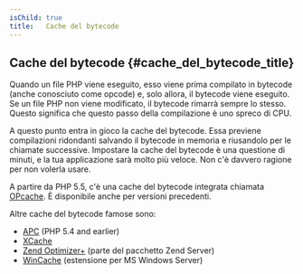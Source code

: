 ```yaml
---
isChild: true
title:   Cache del bytecode
---
```


## Cache del bytecode {#cache_del_bytecode_title}

Quando un file PHP viene eseguito, esso viene prima compilato in bytecode (anche conosciuto come opcode) e, solo allora,
il bytecode viene eseguito. Se un file PHP non viene modificato, il bytecode rimarrà sempre lo stesso. Questo significa
che questo passo della compilazione è uno spreco di CPU.

A questo punto entra in gioco la cache del bytecode. Essa previene compilazioni ridondanti salvando il bytecode in
memoria e riusandolo per le chiamate successive. Impostare la cache del bytecode è una questione di minuti, e la tua
applicazione sarà molto più veloce. Non c'è davvero ragione per non volerla usare.

A partire da PHP 5.5, c'è una cache del bytecode integrata chiamata [OPcache](http://php.net/manual/it/book.opcache.php).
È disponibile anche per versioni precedenti.

Altre cache del bytecode famose sono:

* [APC](http://php.net/manual/en/book.apc.php) (PHP 5.4 and earlier)
* [XCache](http://xcache.lighttpd.net/)
* [Zend Optimizer+](http://www.zend.com/products/server/) (parte del pacchetto Zend Server)
* [WinCache](http://www.iis.net/download/wincacheforphp) (estensione per MS Windows Server)
